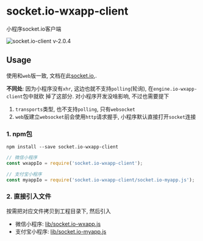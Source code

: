 # socket.io-wxapp-client

小程序socket.io客户端

![socket.io-client v-2.0.4](https://img.shields.io/badge/socket.io--client-v2.0.4-blue.svg)

## Usage

使用和`web`版一致, 文档在此[socket.io](https://socket.io/docs/),.

**不同处**: 因为小程序没有`xhr`, 这边也就不支持`polling`(轮询), 在`engine.io-wxapp-client`包中就砍
掉了这部分. 对小程序开发没啥影响, 不过也需要提下

1. `transports`类型, 也不支持`polling`, 只有`websocket`
2. `web`版建立`websocket`前会使用`http`请求握手, 小程序默认直接打开`socket`连接

### 1. npm包

```console
npm install --save socket.io-wxapp-client
```

```js
// 微信小程序
const wxappIo = require('socket.io-wxapp-client');

// 支付宝小程序
const myappIo = require('socket.io-wxapp-client/socket.io-myapp.js');
```

### 2. 直接引入文件

按需把对应文件拷贝到工程目录下, 然后引入

- 微信小程序: [lib/socket.io-wxapp.js](lib/socket.io-wxapp.js)
- 支付宝小程序: [lib/socket.io-myapp.js](lib/socket.io-myapp.js)
